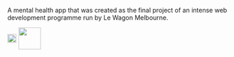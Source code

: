 A mental health app that was created as the final project of an intense web development programme run by Le Wagon Melbourne. 

<div style="display: inline-flex; align-items: center;">
  <!-- Video Thumbnail -->
  <a href="https://www.youtube.com/watch?v=zAAGav1UGeE" target="_blank" style="display: inline-block;">
    <img src="https://img.youtube.com/vi/zAAGav1UGeE/0.jpg" style="width: 100%; display: block;">
  </a>

  <!-- Play Button -->
  <a href="https://www.youtube.com/watch?v=zAAGav1UGeE" target="_blank" style="display: inline-block;">
    <img src="https://upload.wikimedia.org/wikipedia/commons/b/b8/YouTube_play_button_icon_%282013%E2%80%932017%29.svg" 
         style="width: 50px; height: auto; margin-left: 5px; align-items: center">
  </a>
</div>


